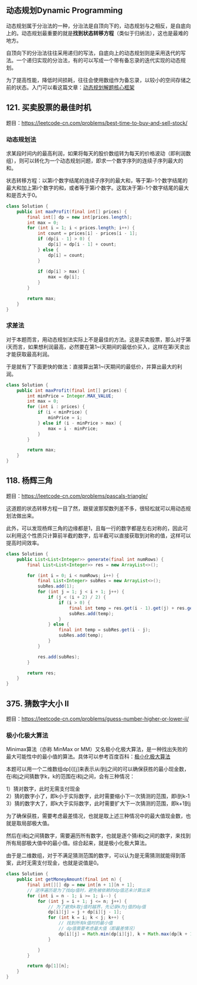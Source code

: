 <!--
date: 2021-10-26T08:34:12+08:00
lastmod: 2021-11-18T08:34:12+08:00
-->

## 动态规划Dynamic Programming

动态规划属于分治法的一种，分治法是自顶向下的，动态规划与之相反，是自底向上的。动态规划最重要的就是**找到状态转移方程**（类似于归纳法），这也是最难的地方。

自顶向下的分治法往往采用递归的写法，自底向上的动态规划则是采用迭代的写法。一个递归实现的分治法，有的可以写成一个带有备忘录的迭代实现的动态规划。

为了提高性能，降低时间损耗，往往会使用数组作为备忘录，以较小的空间存储之前的状态。入门可以看这篇文章：[动态规划解题核心框架](https://labuladong.gitee.io/algo/3/21/61/)

## 121. 买卖股票的最佳时机

题目：https://leetcode-cn.com/problems/best-time-to-buy-and-sell-stock/

### 动态规划法

求某段时间内的最高利润，如果将每天的股价数组转为每天的价格波动（即利润数组），则可以转化为一个动态规划问题，即求一个数字序列的连续子序列最大的和。

状态转移方程：以第i个数字结尾的连续子序列的最大和，等于第i-1个数字结尾的最大和加上第i个数字的和，或者等于第i个数字。这取决于第i-1个数字结尾的最大和是否大于0。

```java
class Solution {
    public int maxProfit(final int[] prices) {
        final int[] dp = new int[prices.length];
        int max = 0;
        for (int i = 1; i < prices.length; i++) {
            int count = prices[i] - prices[i - 1];
            if (dp[i - 1] > 0) {
                dp[i] = dp[i - 1] + count;
            } else {
                dp[i] = count;
            }
            
            if (dp[i] > max) {
                max = dp[i];
            }
        }

        return max;
    }
}
```

### 求差法

对于本题而言，用动态规划法实际上不是最佳的方法。这是买卖股票，那么对于第i天而言，如果想利润最高，必然要在第1~i天期间的最低价买入，这样在第i天卖出才能获取最高利润。

于是就有了下面更快的做法：直接算出第1~i天期间的最低价，并算出最大的利润。

```java
class Solution {
    public int maxProfit(final int[] prices) {
        int minPrice = Integer.MAX_VALUE;
        int max = 0;
        for (int i : prices) {
            if (i < minPrice) {
                minPrice = i;
            } else if (i - minPrice > max) {
                max = i - minPrice;
            }
        }

        return max;
    }
}
```

## 118. 杨辉三角

题目：https://leetcode-cn.com/problems/pascals-triangle/

这道题的状态转移方程一目了然，跟斐波那契数列差不多，很轻松就可以用动态规划法做出来。

此外，可以发现杨辉三角的边缘都是1，且每一行的数字都是左右对称的，因此可以利用这个性质只计算前半截的数字，后半截可以直接获取到对称的值，这样可以提高时间效率。

```java
class Solution {
    public List<List<Integer>> generate(final int numRows) {
        final List<List<Integer>> res = new ArrayList<>();

        for (int i = 0; i < numRows; i++) {
            final List<Integer> subRes = new ArrayList<>();
            subRes.add(1);
            for (int j = 1; j < i + 1; j++) {
                if (j < (i + 2) / 2) {
                    if (i > 0) {
                        final int temp = res.get(i - 1).get(j) + res.get(i - 1).get(j - 1);
                        subRes.add(temp);
                    }
                } else {
                    final int temp = subRes.get(i - j);
                    subRes.add(temp);
                }
            }

            res.add(subRes);
        }

        return res;
    }
}
```

## 375. 猜数字大小 II

题目：https://leetcode-cn.com/problems/guess-number-higher-or-lower-ii/

### 极小化极大算法

Minimax算法（亦称 MinMax or MM）又名极小化极大算法，是一种找出失败的最大可能性中的最小值的算法。具体可以参考百度百科：[极小化极大算法](https://baike.baidu.com/item/%E6%9E%81%E5%B0%8F%E5%8C%96%E6%9E%81%E5%A4%A7%E7%AE%97%E6%B3%95/1351828?fr=aladdin)

本题可以用一个二维数组dp[i][j]来表示从i到j之间的可以确保获胜的最小现金数，在i和j之间猜数字k，k的范围在i和j之间，会有三种情况：

1）猜对数字，此时无需支付现金<br>
2）猜的数字小了，即k小于实际数字，此时需要缩小下一次猜测的范围，即i到k-1<br>
3）猜的数字大了，即k大于实际数字，此时需要扩大下一次猜测的范围，即k+1到j

为了确保获胜，需要考虑最差情况，也就是取上述三种情况中的最大值现金数，也就是取局部极大值。

然后在i和j之间猜数字，需要遍历所有数字，也就是逐个猜i和j之间的数字，来找到所有局部极大值中的最小值。综合起来，就是极小化极大算法。

由于是二维数组，对于不满足猜测范围的数字，可以认为是无需猜测就能得到答案，此时无需支付现金，也就是说值是0。

```java
class Solution {
    public int getMoneyAmount(final int n) {
        final int[][] dp = new int[n + 1][n + 1];
        // 逆序遍历是为了找dp值时，避免被依赖的dp值还未计算出来
        for (int i = n - 1; i >= 1; i--) {
            for (int j = i + 1; j <= n; j++) {
                // 为了避免k取j值时越界，先记录k为j值的dp值
                dp[i][j] = j + dp[i][j - 1];
                for (int k = i; k < j; k++) {
                    // 找到所有k值时的最小值
                    // dp值需要考虑最大值（即最差情况）
                    dp[i][j] = Math.min(dp[i][j], k + Math.max(dp[k + 1][j], dp[i][k - 1]));
                }

            }
        }

        return dp[1][n];
    }
}
```
